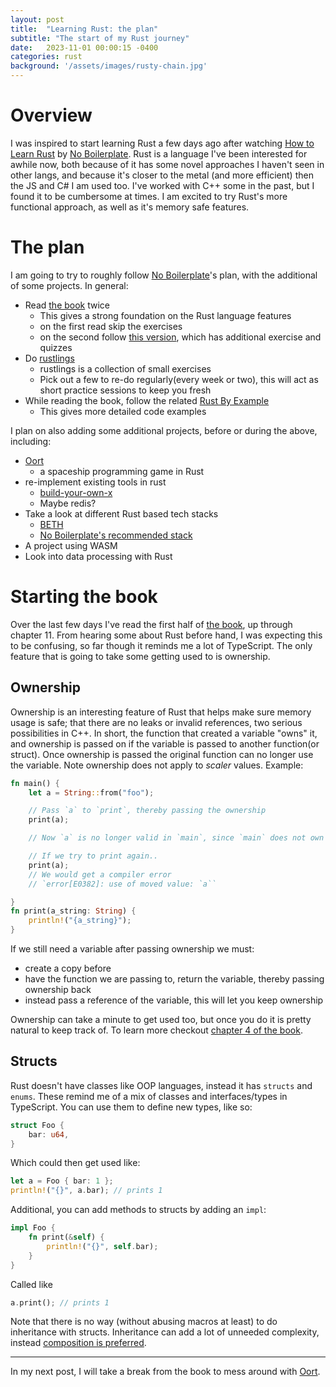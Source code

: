 ```yaml
---
layout: post
title:  "Learning Rust: the plan"
subtitle: "The start of my Rust journey"
date:   2023-11-01 00:00:15 -0400
categories: rust
background: '/assets/images/rusty-chain.jpg'
---
```

# Overview
I was inspired to start learning Rust a few days ago after watching [How to Learn Rust](https://www.youtube.com/watch?v=2hXNd6x9sZs) by [No Boilerplate](https://www.youtube.com/@NoBoilerplate). Rust is a language I've been interested for awhile now, both because of it has some novel approaches I haven't seen in other langs, and because it's closer to the metal (and more efficient) then the JS and C# I am used too. I've worked with C++ some in the past, but I found it to be cumbersome at times. I am excited to try Rust's more functional approach, as well as it's memory safe features. 

# The plan
I am going to try to roughly follow [No Boilerplate](https://www.youtube.com/@NoBoilerplate)'s plan, with the additional of some projects. In general:
- Read [the book](https://doc.rust-lang.org/stable/book/title-page.html) twice
    - This gives a strong foundation on the Rust language features
    - on the first read skip the exercises
    - on the second follow [this version](https://rust-book.cs.brown.edu/), which has additional exercise and quizzes
- Do [rustlings](https://github.com/rust-lang/rustlings)
    - rustlings is a collection of small exercises
    - Pick out a few to re-do regularly(every week or two), this will act as short practice sessions to keep you fresh
- While reading the book, follow the related [Rust By Example](https://doc.rust-lang.org/rust-by-example/)
    - This gives more detailed code examples

I plan on also adding some additional projects, before or during the above, including:
- [Oort](https://oort.rs/)
    - a spaceship programming game in Rust
- re-implement existing tools in rust
    - [build-your-own-x](https://github.com/codecrafters-io/build-your-own-x)
    - Maybe redis?
- Take a look at different Rust based tech stacks
    - [BETH](https://www.youtube.com/watch?v=cpzowDDJj24)
    - [No Boilerplate's recommended stack](https://www.youtube.com/watch?v=pocWrUj68tU)
- A project using WASM
- Look into data processing with Rust

# Starting the book
Over the last few days I've read the first half of [the book](https://doc.rust-lang.org/stable/book/title-page.html), up through chapter 11. From hearing some about Rust before hand, I was expecting this to be confusing, so far though it reminds me a lot of TypeScript. The only feature that is going to take some getting used to is ownership.

## Ownership
Ownership is an interesting feature of Rust that helps make sure memory usage is safe; that there are no leaks or invalid references, two serious possibilities in C++. In short, the function that created a variable "owns" it, and ownership is passed on if the variable is passed to another function(or struct). Once ownership is passed the original function can no longer use the variable. Note ownership does not apply to *scaler* values. Example:
```rust
fn main() {
    let a = String::from("foo");

    // Pass `a` to `print`, thereby passing the ownership
    print(a); 

    // Now `a` is no longer valid in `main`, since `main` does not own it

    // If we try to print again..
    print(a);
    // We would get a compiler error
    // `error[E0382]: use of moved value: `a``

}
fn print(a_string: String) {
    println!("{a_string}");
}

```

If we still need a variable after passing ownership we must:
- create a copy before
- have the function we are passing to, return the variable, thereby passing ownership back
- instead pass a reference of the variable, this will let you keep ownership

Ownership can take a minute to get used too, but once you do it is pretty natural to keep track of. To learn more checkout [chapter 4 of the book](https://doc.rust-lang.org/stable/book/ch04-00-understanding-ownership.html).

## Structs

Rust doesn't have classes like OOP languages, instead it has `structs` and `enums`. These remind me of a mix of classes and interfaces/types in TypeScript. You can use them to define new types, like so:
```rust
struct Foo {
    bar: u64,
}
```

Which could then get used like:
```rust
let a = Foo { bar: 1 };
println!("{}", a.bar); // prints 1
```

Additional, you can add methods to structs by adding an `impl`:
```rust
impl Foo {
    fn print(&self) {
        println!("{}", self.bar);
    }
}
```

Called like 
```rust
a.print(); // prints 1
```

Note that there is no way (without abusing macros at least) to do inheritance with structs. Inheritance can add a lot of unneeded complexity, instead [composition is preferred](https://en.wikipedia.org/wiki/Composition_over_inheritance).

-----

In my next post, I will take a break from the book to mess around with [Oort](https://oort.rs/?utm_source=tldrwebdev).